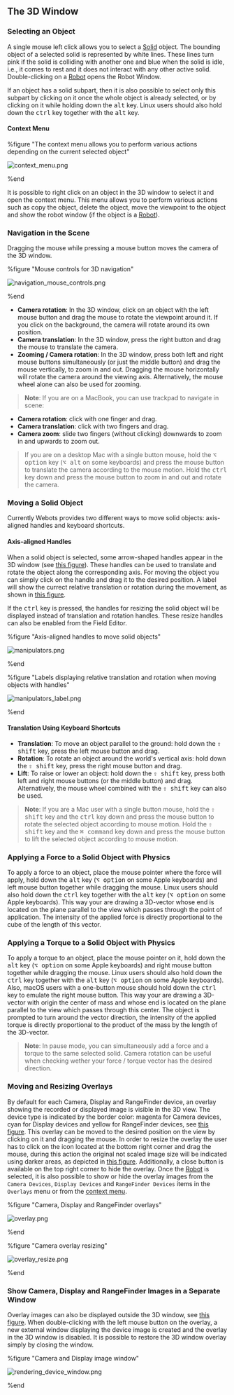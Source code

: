 ## The 3D Window

### Selecting an Object

A single mouse left click allows you to select a [Solid](../reference/solid.md) object.
The bounding object of a selected solid is represented by white lines.
These lines turn pink if the solid is colliding with another one and blue when the solid is idle, i.e., it comes to rest and it does not interact with any other active solid.
Double-clicking on a [Robot](../reference/robot.md) opens the Robot Window.

If an object has a solid subpart, then it is also possible to select only this subpart by clicking on it once the whole object is already selected, or by clicking on it while holding down the <kbd>alt</kbd> key.
Linux users should also hold down the <kbd>ctrl</kbd> key together with the <kbd>alt</kbd> key.

#### Context Menu

%figure "The context menu allows you to perform various actions depending on the current selected object"

![context_menu.png](images/context_menu.png)

%end

It is possible to right click on an object in the 3D window to select it and open the context menu.
This menu allows you to perform various actions such as copy the object, delete the object, move the viewpoint to the object and show the robot window (if the object is a [Robot](../reference/robot.md)).

### Navigation in the Scene

Dragging the mouse while pressing a mouse button moves the camera of the 3D window.

%figure "Mouse controls for 3D navigation"

![navigation_mouse_controls.png](images/navigation_mouse_controls.png)

%end

- **Camera rotation**: In the 3D window, click on an object with the left mouse button and drag the mouse to rotate the viewpoint around it.
If you click on the background, the camera will rotate around its own position.
- **Camera translation**: In the 3D window, press the right button and drag the mouse to translate the camera.
- **Zooming / Camera rotation**: In the 3D window, press both left and right mouse buttons simultaneously (or just the middle button) and drag the mouse vertically, to zoom in and out.
Dragging the mouse horizontally will rotate the camera around the viewing axis.
Alternatively, the mouse wheel alone can also be used for zooming.

> **Note**: If you are on a MacBook, you can use trackpad to navigate in scene:
- **Camera rotation**: click with one finger and drag.
- **Camera translation**: click with two fingers and drag.
- **Camera zoom**: slide two fingers (without clicking) downwards to zoom in and upwards to zoom out.

> If you are on a desktop Mac with a single button mouse, hold the <kbd>⌥ option</kbd> key (<kbd>⌥ alt</kbd> on some keyboards) and press the mouse button to translate the camera according to the mouse motion.
Hold the <kbd>ctrl</kbd> key down and press the mouse button to zoom in and out and rotate the camera.

### Moving a Solid Object

Currently Webots provides two different ways to move solid objects: axis-aligned handles and keyboard shortcuts.

#### Axis-aligned Handles

When a solid object is selected, some arrow-shaped handles appear in the 3D window (see [this figure](#axis-aligned-handles-to-move-solid-objects)).
These handles can be used to translate and rotate the object along the corresponding axis.
For moving the object you can simply click on the handle and drag it to the desired position.
A label will show the currect relative translation or rotation during the movement, as shown in [this figure](#labels-displaying-relative-translation-and-rotation-when-moving-objects-with-handles).

If the <kbd>ctrl</kbd> key is pressed, the handles for resizing the solid object will be displayed instead of translation and rotation handles.
These resize handles can also be enabled from the Field Editor.

%figure "Axis-aligned handles to move solid objects"

![manipulators.png](images/manipulators.png)

%end

%figure "Labels displaying relative translation and rotation when moving objects with handles"

![manipulators_label.png](images/manipulators_label.png)

%end

#### Translation Using Keyboard Shortcuts

- **Translation**: To move an object parallel to the ground: hold down the <kbd>⇧ shift</kbd> key, press the left mouse button and drag.
- **Rotation**: To rotate an object around the world's vertical axis: hold down the <kbd>⇧ shift</kbd> key, press the right mouse button and drag.
- **Lift**: To raise or lower an object: hold down the <kbd>⇧ shift</kbd> key, press both left and right mouse buttons (or the middle button) and drag.
Alternatively, the mouse wheel combined with the <kbd>⇧ shift</kbd> key can also be used.

> **Note**: If you are a Mac user with a single button mouse, hold the <kbd>⇧ shift</kbd> key and the <kbd>ctrl</kbd> key down and press the mouse button to rotate the selected object according to mouse motion.
Hold the <kbd>⇧ shift</kbd> key and the <kbd>⌘ command</kbd> key down and press the mouse button to lift the selected object according to mouse motion.

### Applying a Force to a Solid Object with Physics

To apply a force to an object, place the mouse pointer where the force will apply, hold down the <kbd>alt</kbd> key (<kbd>⌥ option</kbd> on some Apple keyboards) and left mouse button together while dragging the mouse.
Linux users should also hold down the <kbd>ctrl</kbd> key together with the <kbd>alt</kbd> key (<kbd>⌥ option</kbd> on some Apple keyboards).
This way your are drawing a 3D-vector whose end is located on the plane parallel to the view which passes through the point of application.
The intensity of the applied force is directly proportional to the cube of the length of this vector.

### Applying a Torque to a Solid Object with Physics

To apply a torque to an object, place the mouse pointer on it, hold down the <kbd>alt</kbd> key (<kbd>⌥ option</kbd> on some Apple keyboards) and right mouse button together while dragging the mouse.
Linux users should also hold down the <kbd>ctrl</kbd> key together with the <kbd>alt</kbd> key (<kbd>⌥ option</kbd> on some Apple keyboards).
Also, macOS users with a one-button mouse should hold down the <kbd>ctrl</kbd> key to emulate the right mouse button.
This way your are drawing a 3D-vector with origin the center of mass and whose end is located on the plane parallel to the view which passes through this center.
The object is prompted to turn around the vector direction, the intensity of the applied torque is directly proportional to the product of the mass by the length of the 3D-vector.

> **Note**: In pause mode, you can simultaneously add a force and a torque to the same selected solid.
Camera rotation can be useful when checking wether your force / torque vector has the desired direction.

### Moving and Resizing Overlays

By default for each Camera, Display and RangeFinder device, an overlay showing the recorded or displayed image is visible in the 3D view.
The device type is indicated by the border color: magenta for Camera devices, cyan for Display devices and yellow for RangeFinder devices, see [this figure](#camera-display-and-rangefinder-overlays).
This overlay can be moved to the desired position on the view by clicking on it and dragging the mouse.
In order to resize the overlay the user has to click on the icon located at the bottom right corner and drag the mouse, during this action the original not scaled image size will be indicated using darker areas, as depicted in [this figure](#camera-overlay-resizing).
Additionally, a close button is available on the top right corner to hide the overlay.
Once the [Robot](../reference/robot.md) is selected, it is also possible to show or hide the overlay images from the `Camera Devices`, `Display Devices` and `RangeFinder Devices` items in the `Overlays` menu or from the [context menu](#context-menu).

%figure "Camera, Display and RangeFinder overlays"

![overlay.png](images/overlay.png)

%end

%figure "Camera overlay resizing"

![overlay_resize.png](images/overlay_resize.png)

%end

### Show Camera, Display and RangeFinder Images in a Separate Window

Overlay images can also be displayed outside the 3D window, see [this figure](#camera-and-display-image-window).
When double-clicking with the left mouse button on the overlay, a new external window displaying the device image is created and the overlay in the 3D window is disabled.
It is possible to restore the 3D window overlay simply by closing the window.

%figure "Camera and Display image window"

![rendering_device_window.png](images/rendering_device_window.png)

%end
